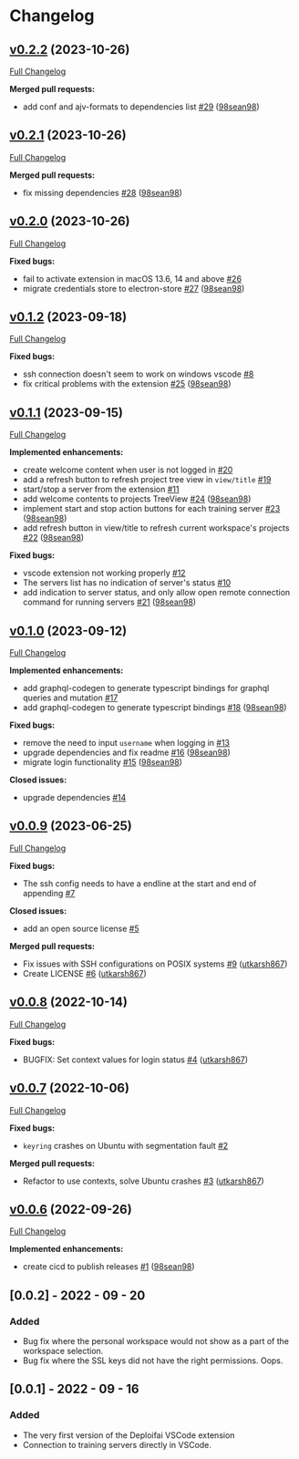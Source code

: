 # Changelog

## [v0.2.2](https://github.com/deploifai/vscode-deploifai/tree/v0.2.2) (2023-10-26)

[Full Changelog](https://github.com/deploifai/vscode-deploifai/compare/v0.2.1...v0.2.2)

**Merged pull requests:**

- add conf and ajv-formats to dependencies list [\#29](https://github.com/deploifai/vscode-deploifai/pull/29) ([98sean98](https://github.com/98sean98))




## [v0.2.1](https://github.com/deploifai/vscode-deploifai/tree/v0.2.1) (2023-10-26)

[Full Changelog](https://github.com/deploifai/vscode-deploifai/compare/v0.2.0...v0.2.1)

**Merged pull requests:**

- fix missing dependencies [\#28](https://github.com/deploifai/vscode-deploifai/pull/28) ([98sean98](https://github.com/98sean98))




## [v0.2.0](https://github.com/deploifai/vscode-deploifai/tree/v0.2.0) (2023-10-26)

[Full Changelog](https://github.com/deploifai/vscode-deploifai/compare/v0.1.2...v0.2.0)

**Fixed bugs:**

- fail to activate extension in macOS 13.6, 14 and above [\#26](https://github.com/deploifai/vscode-deploifai/issues/26)
- migrate credentials store to electron-store [\#27](https://github.com/deploifai/vscode-deploifai/pull/27) ([98sean98](https://github.com/98sean98))




## [v0.1.2](https://github.com/deploifai/vscode-deploifai/tree/v0.1.2) (2023-09-18)

[Full Changelog](https://github.com/deploifai/vscode-deploifai/compare/v0.1.1...v0.1.2)

**Fixed bugs:**

- ssh connection doesn't seem to work on windows vscode [\#8](https://github.com/deploifai/vscode-deploifai/issues/8)
- fix critical problems with the extension [\#25](https://github.com/deploifai/vscode-deploifai/pull/25) ([98sean98](https://github.com/98sean98))




## [v0.1.1](https://github.com/deploifai/vscode-deploifai/tree/v0.1.1) (2023-09-15)

[Full Changelog](https://github.com/deploifai/vscode-deploifai/compare/v0.1.0...v0.1.1)

**Implemented enhancements:**

- create welcome content when user is not logged in [\#20](https://github.com/deploifai/vscode-deploifai/issues/20)
- add a refresh button to refresh project tree view in `view/title` [\#19](https://github.com/deploifai/vscode-deploifai/issues/19)
- start/stop a server from the extension [\#11](https://github.com/deploifai/vscode-deploifai/issues/11)
- add welcome contents to projects TreeView [\#24](https://github.com/deploifai/vscode-deploifai/pull/24) ([98sean98](https://github.com/98sean98))
- implement start and stop action buttons for each training server [\#23](https://github.com/deploifai/vscode-deploifai/pull/23) ([98sean98](https://github.com/98sean98))
- add refresh button in view/title to refresh current workspace's projects [\#22](https://github.com/deploifai/vscode-deploifai/pull/22) ([98sean98](https://github.com/98sean98))

**Fixed bugs:**

- vscode extension not working properly [\#12](https://github.com/deploifai/vscode-deploifai/issues/12)
- The servers list has no indication of server's status [\#10](https://github.com/deploifai/vscode-deploifai/issues/10)
- add indication to server status, and only allow open remote connection command for running servers [\#21](https://github.com/deploifai/vscode-deploifai/pull/21) ([98sean98](https://github.com/98sean98))




## [v0.1.0](https://github.com/deploifai/vscode-deploifai/tree/v0.1.0) (2023-09-12)

[Full Changelog](https://github.com/deploifai/vscode-deploifai/compare/v0.0.9...v0.1.0)

**Implemented enhancements:**

- add graphql-codegen to generate typescript bindings for graphql queries and mutation [\#17](https://github.com/deploifai/vscode-deploifai/issues/17)
- add graphql-codegen to generate typescript bindings [\#18](https://github.com/deploifai/vscode-deploifai/pull/18) ([98sean98](https://github.com/98sean98))

**Fixed bugs:**

- remove the need to input `username` when logging in [\#13](https://github.com/deploifai/vscode-deploifai/issues/13)
- upgrade dependencies and fix readme [\#16](https://github.com/deploifai/vscode-deploifai/pull/16) ([98sean98](https://github.com/98sean98))
- migrate login functionality [\#15](https://github.com/deploifai/vscode-deploifai/pull/15) ([98sean98](https://github.com/98sean98))

**Closed issues:**

- upgrade dependencies [\#14](https://github.com/deploifai/vscode-deploifai/issues/14)




## [v0.0.9](https://github.com/deploifai/vscode-deploifai/tree/v0.0.9) (2023-06-25)

[Full Changelog](https://github.com/deploifai/vscode-deploifai/compare/v0.0.8...v0.0.9)

**Fixed bugs:**

- The ssh config needs to have a endline at the start and end of appending [\#7](https://github.com/deploifai/vscode-deploifai/issues/7)

**Closed issues:**

- add an open source license [\#5](https://github.com/deploifai/vscode-deploifai/issues/5)

**Merged pull requests:**

- Fix issues with SSH configurations on POSIX systems [\#9](https://github.com/deploifai/vscode-deploifai/pull/9) ([utkarsh867](https://github.com/utkarsh867))
- Create LICENSE [\#6](https://github.com/deploifai/vscode-deploifai/pull/6) ([utkarsh867](https://github.com/utkarsh867))




## [v0.0.8](https://github.com/deploifai/vscode-deploifai/tree/v0.0.8) (2022-10-14)

[Full Changelog](https://github.com/deploifai/vscode-deploifai/compare/v0.0.7...v0.0.8)

**Fixed bugs:**

- BUGFIX: Set context values for login status [\#4](https://github.com/deploifai/vscode-deploifai/pull/4) ([utkarsh867](https://github.com/utkarsh867))




## [v0.0.7](https://github.com/deploifai/vscode-deploifai/tree/v0.0.7) (2022-10-06)

[Full Changelog](https://github.com/deploifai/vscode-deploifai/compare/v0.0.6...v0.0.7)

**Fixed bugs:**

- `keyring` crashes on Ubuntu with segmentation fault [\#2](https://github.com/deploifai/vscode-deploifai/issues/2)

**Merged pull requests:**

- Refactor to use contexts, solve Ubuntu crashes [\#3](https://github.com/deploifai/vscode-deploifai/pull/3) ([utkarsh867](https://github.com/utkarsh867))




## [v0.0.6](https://github.com/deploifai/vscode-deploifai/tree/v0.0.6) (2022-09-26)

[Full Changelog](https://github.com/deploifai/vscode-deploifai/compare/v0.0.2...v0.0.6)

**Implemented enhancements:**

- create cicd to publish releases [\#1](https://github.com/deploifai/vscode-deploifai/pull/1) ([98sean98](https://github.com/98sean98))




## [0.0.2] - 2022 - 09 - 20

### Added

- Bug fix where the personal workspace would not show as a part of the workspace selection.
- Bug fix where the SSL keys did not have the right permissions. Oops.

## [0.0.1] - 2022 - 09 - 16

### Added

- The very first version of the Deploifai VSCode extension
- Connection to training servers directly in VSCode.
